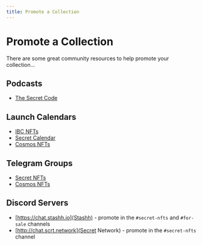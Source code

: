 ```yaml
---
title: Promote a Collection
---
```


# Promote a Collection

There are some great community resources to help promote your collection...

## Podcasts

- [The Secret Code](https://www.secretcodepodcast.com/contact)

## Launch Calendars

- [IBC NFTs](https://www.ibcnfts.com/)
- [Secret Calendar](https://secretcalendar.org/)
- [Cosmos NFTs](https://twitter.com/CosmosNFTs_)

## Telegram Groups

- [Secret NFTs](https://t.me/secretnfts)
- [Cosmos NFTs](https://t.me/CosmosNFTs)

## Discord Servers

- [https://chat.stashh.io](Stashh) - promote in the `#secret-nfts` and `#for-sale` channels
- [http://chat.scrt.network](Secret Network) - promote in the `#secret-nfts` channel
